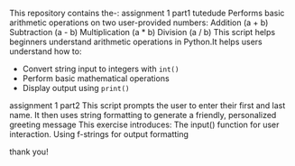 This repository contains the-:
assignment 1 part1 tutedude
Performs basic arithmetic operations on two user-provided numbers:
Addition (a + b)
Subtraction (a - b)
Multiplication (a * b)
Division (a / b)
This script helps beginners understand  arithmetic operations in Python.It helps users understand how to:
- Convert string input to integers with `int()`
- Perform basic mathematical operations
- Display output using `print()`

assignment 1 part2 
This script prompts the user to enter their first and last name. 
It then uses string formatting to generate a friendly, personalized greeting message
This exercise introduces:
The input() function for user interaction.
Using f-strings for output formatting

thank you!
